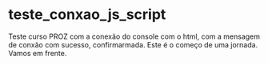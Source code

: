 # teste_conxao_js_script
 Teste curso PROZ com a conexão do console com o html, com a mensagem de conxão com sucesso, confirmarmada.
  Este é o começo de uma jornada.
   Vamos em frente.
